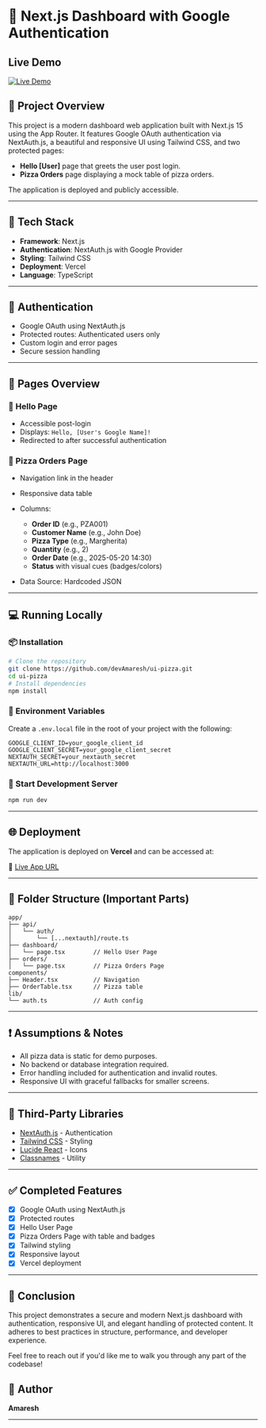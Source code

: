 # 🚀 Next.js Dashboard with Google Authentication

## Live Demo

[![Live Demo](https://img.shields.io/badge/Live%20Demo-Click%20Here-blue?style=for-the-badge&logo=vercel)](https://ui-pizza-blond.vercel.app/dashboard)

## 📖 Project Overview

This project is a modern dashboard web application built with Next.js 15 using the App Router. It features Google OAuth authentication via NextAuth.js, a beautiful and responsive UI using Tailwind CSS, and two protected pages:

- **Hello \[User]** page that greets the user post login.
- **Pizza Orders** page displaying a mock table of pizza orders.

The application is deployed and publicly accessible.

---

## 🔧 Tech Stack

- **Framework**: Next.js
- **Authentication**: NextAuth.js with Google Provider
- **Styling**: Tailwind CSS
- **Deployment**: Vercel
- **Language**: TypeScript

---

## 🔐 Authentication

- Google OAuth using NextAuth.js
- Protected routes: Authenticated users only
- Custom login and error pages
- Secure session handling

---

## 📄 Pages Overview

### 👋 Hello Page

- Accessible post-login
- Displays: `Hello, [User's Google Name]!`
- Redirected to after successful authentication

### 🍕 Pizza Orders Page

- Navigation link in the header
- Responsive data table
- Columns:

  - **Order ID** (e.g., PZA001)
  - **Customer Name** (e.g., John Doe)
  - **Pizza Type** (e.g., Margherita)
  - **Quantity** (e.g., 2)
  - **Order Date** (e.g., 2025-05-20 14:30)
  - **Status** with visual cues (badges/colors)

- Data Source: Hardcoded JSON

---

## 💻 Running Locally

### 📦 Installation

```bash
# Clone the repository
git clone https://github.com/devAmaresh/ui-pizza.git
cd ui-pizza
# Install dependencies
npm install
```

### 🔑 Environment Variables

Create a `.env.local` file in the root of your project with the following:

```env
GOOGLE_CLIENT_ID=your_google_client_id
GOOGLE_CLIENT_SECRET=your_google_client_secret
NEXTAUTH_SECRET=your_nextauth_secret
NEXTAUTH_URL=http://localhost:3000
```

### 🚀 Start Development Server

```bash
npm run dev
```

---

## 🌐 Deployment

The application is deployed on **Vercel** and can be accessed at:

🔗 [Live App URL](https://ui-pizza-blond.vercel.app)

---

## 📁 Folder Structure (Important Parts)

```
app/
├── api/
│   └── auth/
│       └── [...nextauth]/route.ts
├── dashboard/
│   └── page.tsx        // Hello User Page
├── orders/
│   └── page.tsx        // Pizza Orders Page
components/
├── Header.tsx          // Navigation
├── OrderTable.tsx      // Pizza table
lib/
└── auth.ts             // Auth config
```

---

## ❗ Assumptions & Notes

- All pizza data is static for demo purposes.
- No backend or database integration required.
- Error handling included for authentication and invalid routes.
- Responsive UI with graceful fallbacks for smaller screens.

---

## 🧰 Third-Party Libraries

- [NextAuth.js](https://next-auth.js.org/) - Authentication
- [Tailwind CSS](https://tailwindcss.com/) - Styling
- [Lucide React](https://lucide.dev/) - Icons
- [Classnames](https://github.com/JedWatson/classnames) - Utility

---

## ✅ Completed Features

- [x] Google OAuth using NextAuth.js
- [x] Protected routes
- [x] Hello User Page
- [x] Pizza Orders Page with table and badges
- [x] Tailwind styling
- [x] Responsive layout
- [x] Vercel deployment

---

## 📌 Conclusion

This project demonstrates a secure and modern Next.js dashboard with authentication, responsive UI, and elegant handling of protected content. It adheres to best practices in structure, performance, and developer experience.

Feel free to reach out if you'd like me to walk you through any part of the codebase!

## 👤 Author

**Amaresh**

---
